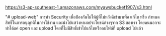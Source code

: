 https://s3-ap-southeast-1.amazonaws.com/myawsbucket1907/s3.html

"# upload-web" 
การทำ Security เพื่อป้องกันไม่ให้ผู้ที่ไม่หวังดีเข้ามาเพื่อ แก้ไข หรือ กำหนดสิทธิ์ในการอนุญาติในการใช้งาน และนำไปแสว่งหาผลประโยชน์ต่างๆจาก S3 ของเรา โดยคนนอกจะทำได้แค่ open และ upload โดยที่ไม่มีสิทธิ์เข้าไปแก้ไขหรือลบไฟล์ที่ upload ไปแล้ว
